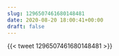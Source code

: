 ```yaml
---
slug: 1296507461680148481
date: 2020-08-20 18:00:41+00:00
draft: false
---
```


{{< tweet 1296507461680148481 >}}
